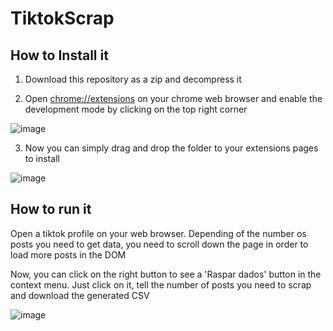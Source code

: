 # TiktokScrap

## How to Install it
1. Download this repository as a zip and decompress it

3. Open [chrome://extensions](chrome://extensions) on your chrome web browser and enable the development mode by clicking on the top right corner

![image](https://user-images.githubusercontent.com/24739860/147116787-0f94bf4f-75c5-421a-9688-e194960f23ae.png)

3. Now you can simply drag and drop the folder to your extensions pages to install

![image](https://user-images.githubusercontent.com/24739860/147117092-869b9d38-70f7-448d-98d0-6caea904e864.png)

## How to run it
Open a tiktok profile on your web browser. Depending of the number os posts you need to get data, you need to scroll down the page in order to load more posts in the DOM

Now, you can click on the right button to see a 'Raspar dados' button in the context menu. Just click on it, tell the number of posts you need to scrap and download the generated CSV 

![image](https://user-images.githubusercontent.com/24739860/147118374-5bc23e61-a4fa-45f6-8737-acb41f419191.png)


